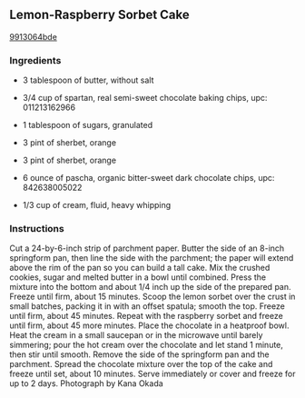 ## Lemon-Raspberry Sorbet Cake

[9913064bde](http://www.foodnetwork.com/recipes/food-network-kitchens/lemon-raspberry-sorbet-cake-recipe.html)

### Ingredients

 - 3 tablespoon of butter, without salt

 - 3/4 cup of spartan, real semi-sweet chocolate baking chips, upc: 011213162966

 - 1 tablespoon of sugars, granulated

 - 3 pint of sherbet, orange

 - 3 pint of sherbet, orange

 - 6 ounce of pascha, organic bitter-sweet dark chocolate chips, upc: 842638005022

 - 1/3 cup of cream, fluid, heavy whipping

### Instructions

Cut a 24-by-6-inch strip of parchment paper. Butter the side of an 8-inch springform pan, then line the side with the parchment; the paper will extend above the rim of the pan so you can build a tall cake. Mix the crushed cookies, sugar and melted butter in a bowl until combined. Press the mixture into the bottom and about 1/4 inch up the side of the prepared pan. Freeze until firm, about 15 minutes. Scoop the lemon sorbet over the crust in small batches, packing it in with an offset spatula; smooth the top. Freeze until firm, about 45 minutes. Repeat with the raspberry sorbet and freeze until firm, about 45 more minutes. Place the chocolate in a heatproof bowl. Heat the cream in a small saucepan or in the microwave until barely simmering; pour the hot cream over the chocolate and let stand 1 minute, then stir until smooth. Remove the side of the springform pan and the parchment. Spread the chocolate mixture over the top of the cake and freeze until set, about 10 minutes. Serve immediately or cover and freeze for up to 2 days. Photograph by Kana Okada